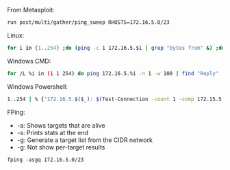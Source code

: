 From Metasploit:

```bash
run post/multi/gather/ping_sweep RHOSTS=172.16.5.0/23
```

Linux:

```bash
for i in {1..254} ;do (ping -c 1 172.16.5.$i | grep "bytes from" &) ;done
```

Windows CMD:

```bash
for /L %i in (1 1 254) do ping 172.16.5.%i -n 1 -w 100 | find "Reply"
```

Windows Powershell:

```bash
1..254 | % {"172.16.5.$($_): $(Test-Connection -count 1 -comp 172.15.5.$($_) -quiet)"}
```

FPing:

- -a: Shows targets that are alive
- -s: Prints stats at the end
- -g: Generate a target list from the CIDR network
- -g: Not show per-target results

```
fping -asgq 172.16.5.0/23
```